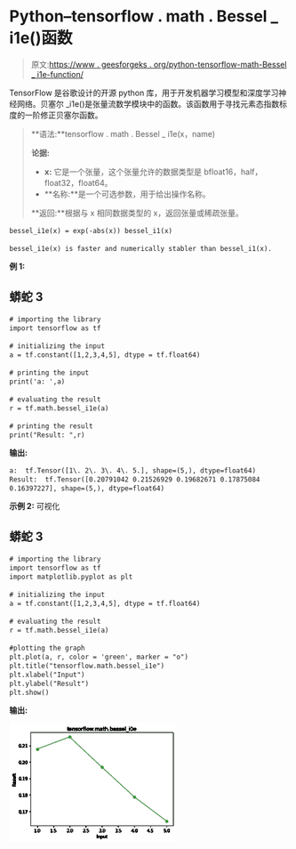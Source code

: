 # Python–tensorflow . math . Bessel _ i1e()函数

> 原文:[https://www . geesforgeks . org/python-tensorflow-math-Bessel _ i1e-function/](https://www.geeksforgeeks.org/python-tensorflow-math-bessel_i1e-function/)

TensorFlow 是谷歌设计的开源 python 库，用于开发机器学习模型和深度学习神经网络。贝塞尔 _i1e()是张量流数学模块中的函数。该函数用于寻找元素态指数标度的一阶修正贝塞尔函数。

> **语法:**tensorflow . math . Bessel _ i1e(x，name)
> 
> **论据:**
> 
> *   **x:** 它是一个张量，这个张量允许的数据类型是 bfloat16，half，float32，float64。
> *   **名称:**是一个可选参数，用于给出操作名称。
> 
> **返回:**根据与 x 相同数据类型的 x，返回张量或稀疏张量。

```
bessel_i1e(x) = exp(-abs(x)) bessel_i1(x)

bessel_i1e(x) is faster and numerically stabler than bessel_i1(x).

```

**例 1:**

## 蟒蛇 3

```
# importing the library
import tensorflow as tf

# initializing the input
a = tf.constant([1,2,3,4,5], dtype = tf.float64)

# printing the input 
print('a: ',a)

# evaluating the result
r = tf.math.bessel_i1e(a)

# printing the result
print("Result: ",r)
```

**输出:**

```
a:  tf.Tensor([1\. 2\. 3\. 4\. 5.], shape=(5,), dtype=float64)
Result:  tf.Tensor([0.20791042 0.21526929 0.19682671 0.17875084 0.16397227], shape=(5,), dtype=float64)

```

**示例 2:** 可视化

## 蟒蛇 3

```
# importing the library
import tensorflow as tf
import matplotlib.pyplot as plt 

# initializing the input
a = tf.constant([1,2,3,4,5], dtype = tf.float64)

# evaluating the result
r = tf.math.bessel_i1e(a)

#plotting the graph
plt.plot(a, r, color = 'green', marker = "o")  
plt.title("tensorflow.math.bessel_i1e")  
plt.xlabel("Input")  
plt.ylabel("Result")  
plt.show() 
```

**输出:**

![](img/2956a51024591209fb8713f64e6d6c7e.png)